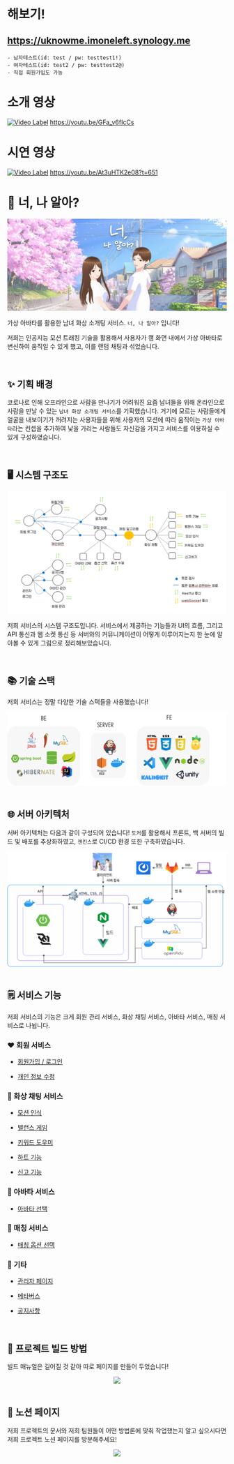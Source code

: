 # 해보기!
## https://uknowme.imoneleft.synology.me
    - 남자테스트(id: test / pw: testtest1!)
    - 여자테스트(id: test2 / pw: testtest2@)
    - 직접 회원가입도 가능

# 소개 영상
[![Video Label](http://img.youtube.com/vi/GFa_v6fIcCs/0.jpg)](https://youtu.be/GFa_v6fIcCs)
https://youtu.be/GFa_v6fIcCs

# 시연 영상
[![Video Label](http://img.youtube.com/vi/At3uHTK2e08/0.jpg)](https://youtu.be/At3uHTK2e08?t=651)
https://youtu.be/At3uHTK2e08?t=651

# 💟 너, 나 알아?

<div align="center">
    <img src="./assets/png/logo.png"/>
</div>

가상 아바타를 활용한 남녀 화상 소개팅 서비스. `너, 나 알아?` 입니다!

저희는 인공지능 모션 트래킹 기술을 활용해서 사용자가 캠 화면 내에서 가상 아바타로 변신하여 움직일 수 있게 했고, 이를 랜덤 채팅과 섞었습니다.

<br>

## ✨ 기획 배경

코로나로 인해 오프라인으로 사람을 만나기가 어려워진 요즘 남녀들을 위해 온라인으로 사람을 만날 수 있는 `남녀 화상 소개팅 서비스`를 기획했습니다. 거기에 모르는 사람들에게 얼굴을 내보이기가 꺼려지는 사용자들을 위해 사용자의 모션에 따라 움직이는 `가상 아바타`라는 컨셉을 추가하여 낯을 가리는 사람들도 자신감을 가지고 서비스를 이용하실 수 있게 구성하였습니다.

<br>

## 🖥️ 시스템 구조도

<div align="center">
    <img src="./assets/png/system.png"/>
</div>

저희 서비스의 시스템 구조도입니다. 서비스에서 제공하는 기능들과 UI의 흐름, 그리고 API 통신과 웹 소켓 통신 등 서버와의 커뮤니케이션이 어떻게 이루어지는지 한 눈에 알아볼 수 있게 그림으로 정리해보았습니다. 

<br>

## 📚 기술 스택

저희 서비스는 정말 다양한 기술 스택들을 사용했습니다!

<div align="center">
    <img src="./assets/png/tech_stacks.png"/>
</div>

<br>

## 🌐 서버 아키텍처

서버 아키텍처는 다음과 같이 구성되어 있습니다! `도커`를 활용해서 프론트, 백 서버의 빌드 및 배포를 추상화하였고, `젠킨스`로 CI/CD 환경 또한 구축하였습니다.

<div align="center">
    <img src="./assets/png/architecture.png"/>
</div>

<br>

## 🗒️ 서비스 기능

저희 서비스의 기능은 크게 회원 관리 서비스, 화상 채팅 서비스, 아바타 서비스, 매칭 서비스로 나뉩니다.

### ❤️ 회원 서비스

- [회원가입 / 로그인](./assets/description/login.md)

- [개인 정보 수정](./assets/description/modify_accounts.md)

### 🧡 화상 채팅 서비스

- [모션 인식](./assets/description/motion_tracking.md)

- [밸런스 게임](./assets/description/balance_game.md)

- [키워드 도우미](./assets/description/keyword_helper.md)

- [하트 기능](./assets/description/heart.md)

- [신고 기능](./assets/description/report.md)

### 💛 아바타 서비스

- [아바타 선택](./assets/description/avatar.md)

### 💚 매칭 서비스

- [매칭 옵션 선택](./assets/description/matching_option.md)

### 💙 기타

- [관리자 페이지](./assets/description/manager.md)

- [메타버스](./assets/description/metaverse.md)

- [공지사항](./assets/description/notice.md)

<br>

## 🔖 프로젝트 빌드 방법

빌드 매뉴얼은 길어질 것 같아 따로 페이지를 만들어 두었습니다!

<div align="center">
    <a href="./assets/description/manual.md">
        <img src="https://img.shields.io/badge/link-E6526F?style=for-the-badge&logo=Undertale&logoColor=white">
    </a>
</div>

<br>

## 📝 노션 페이지

저희 프로젝트의 문서와 저희 팀원들이 어떤 방법론에 맞춰 작업했는지 알고 싶으시다면 저희 프로젝트 노션 페이지를 방문해주세요!

<div align="center">
    <a href="https://determined-elderberry-389.notion.site/945d69f7786a4e45b7521cb83303cdb3">
        <img src="https://img.shields.io/badge/notion-000000?style=for-the-badge&logo=Notion&logoColor=white">
    </a>
</div>
